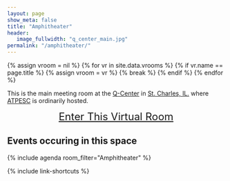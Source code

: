 ```yaml
---
layout: page
show_meta: false
title: "Amphitheater"
header:
   image_fullwidth: "q_center_main.jpg"
permalink: "/amphitheater/"
---
```

{% assign vroom = nil %}
{% for vr in site.data.vrooms %}
  {% if vr.name == page.title %}
    {% assign vroom = vr %}
    {% break %}
  {% endif %}
{% endfor %}

This is the main meeting room at the [Q-Center](https://qcenter.com/home-guest/)
in [St. Charles, IL.](https://en.wikipedia.org/wiki/St._Charles,_Illinois)
where [ATPESC](https://extremecomputingtraining.anl.gov) is ordinarily hosted.

<center style="font-size:24px"><a href="{{vroom.zoom_link}}">Enter This Virtual Room</a></center>

## Events occuring in this space

{% include agenda room_filter="Amphitheater" %}

{% include link-shortcuts %}
